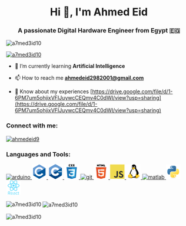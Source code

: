 <h1 align="center">Hi 👋, I'm Ahmed Eid</h1>
<h3 align="center">A passionate Digital Hardware Engineer from Egypt 🇪🇬</h3>

<p align="left"> <img src="https://komarev.com/ghpvc/?username=a7med3id10&label=Profile%20views&color=0e75b6&style=flat" alt="a7med3id10" /> </p>

<p align="left"> <a href="https://github.com/ryo-ma/github-profile-trophy"><img src="https://github-profile-trophy.vercel.app/?username=a7med3id10" alt="a7med3id10" /></a> </p>



- 🌱 I’m currently learning **Artificial Intelligence**

- 📫 How to reach me **ahmedeid2982001@gmail.com**

- 📄 Know about my experiences [https://drive.google.com/file/d/1-6PM7um5ohjixVFIJuywcCEQmv4C0dWI/view?usp=sharing](https://drive.google.com/file/d/1-6PM7um5ohjixVFIJuywcCEQmv4C0dWI/view?usp=sharing)

<h3 align="left">Connect with me:</h3>
<p align="left">

<a href="https://linkedin.com/in/ahmedeid9" target="blank"><img align="center" src="https://raw.githubusercontent.com/rahuldkjain/github-profile-readme-generator/master/src/images/icons/Social/linked-in-alt.svg" alt="ahmedeid9" height="30" width="40" /></a>
</p>

<h3 align="left">Languages and Tools:</h3>
<p align="left"> <a href="https://www.arduino.cc/" target="_blank" rel="noreferrer"> <img src="https://cdn.worldvectorlogo.com/logos/arduino-1.svg" alt="arduino" width="40" height="40"/> </a> <a href="https://www.cprogramming.com/" target="_blank" rel="noreferrer"> <img src="https://raw.githubusercontent.com/devicons/devicon/master/icons/c/c-original.svg" alt="c" width="40" height="40"/> </a> <a href="https://www.w3schools.com/cpp/" target="_blank" rel="noreferrer"> <img src="https://raw.githubusercontent.com/devicons/devicon/master/icons/cplusplus/cplusplus-original.svg" alt="cplusplus" width="40" height="40"/> </a> <a href="https://www.w3schools.com/css/" target="_blank" rel="noreferrer"> <img src="https://raw.githubusercontent.com/devicons/devicon/master/icons/css3/css3-original-wordmark.svg" alt="css3" width="40" height="40"/> </a> <a href="https://git-scm.com/" target="_blank" rel="noreferrer"> <img src="https://www.vectorlogo.zone/logos/git-scm/git-scm-icon.svg" alt="git" width="40" height="40"/> </a> <a href="https://www.w3.org/html/" target="_blank" rel="noreferrer"> <img src="https://raw.githubusercontent.com/devicons/devicon/master/icons/html5/html5-original-wordmark.svg" alt="html5" width="40" height="40"/> </a> <a href="https://developer.mozilla.org/en-US/docs/Web/JavaScript" target="_blank" rel="noreferrer"> <img src="https://raw.githubusercontent.com/devicons/devicon/master/icons/javascript/javascript-original.svg" alt="javascript" width="40" height="40"/> </a> <a href="https://www.linux.org/" target="_blank" rel="noreferrer"> <img src="https://raw.githubusercontent.com/devicons/devicon/master/icons/linux/linux-original.svg" alt="linux" width="40" height="40"/> </a> <a href="https://www.mathworks.com/" target="_blank" rel="noreferrer"> <img src="https://upload.wikimedia.org/wikipedia/commons/2/21/Matlab_Logo.png" alt="matlab" width="40" height="40"/> </a> <a href="https://www.python.org" target="_blank" rel="noreferrer"> <img src="https://raw.githubusercontent.com/devicons/devicon/master/icons/python/python-original.svg" alt="python" width="40" height="40"/> </a> <a href="https://reactjs.org/" target="_blank" rel="noreferrer"> <img src="https://raw.githubusercontent.com/devicons/devicon/master/icons/react/react-original-wordmark.svg" alt="react" width="40" height="40"/> </a> </p>

<p><img align="left" src="https://github-readme-stats.vercel.app/api/top-langs?username=a7med3id10&show_icons=true&locale=en&layout=compact" alt="a7med3id10" /></p>

<p>&nbsp;<img align="center" src="https://github-readme-stats.vercel.app/api?username=a7med3id10&show_icons=true&locale=en" alt="a7med3id10" /></p>

<p><img align="center" src="https://github-readme-streak-stats.herokuapp.com/?user=a7med3id10&" alt="a7med3id10" /></p>

